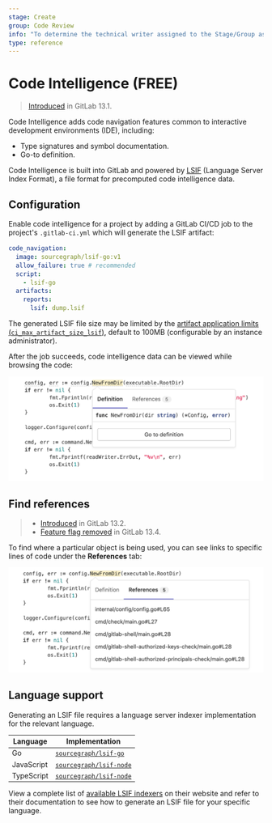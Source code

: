 ```yaml
---
stage: Create
group: Code Review
info: "To determine the technical writer assigned to the Stage/Group associated with this page, see https://about.gitlab.com/handbook/engineering/ux/technical-writing/#assignments"
type: reference
---
```


# Code Intelligence **(FREE)**

> [Introduced](https://gitlab.com/groups/gitlab-org/-/epics/1576) in GitLab 13.1.

Code Intelligence adds code navigation features common to interactive
development environments (IDE), including:

- Type signatures and symbol documentation.
- Go-to definition.

Code Intelligence is built into GitLab and powered by [LSIF](https://lsif.dev/)
(Language Server Index Format), a file format for precomputed code
intelligence data.

## Configuration

Enable code intelligence for a project by adding a GitLab CI/CD job to the project's
`.gitlab-ci.yml` which will generate the LSIF artifact:

```yaml
code_navigation:
  image: sourcegraph/lsif-go:v1
  allow_failure: true # recommended
  script:
    - lsif-go
  artifacts:
    reports:
      lsif: dump.lsif
```

The generated LSIF file size may be limited by
the [artifact application limits (`ci_max_artifact_size_lsif`)](../../administration/instance_limits.md#maximum-file-size-per-type-of-artifact),
default to 100MB (configurable by an instance administrator).

After the job succeeds, code intelligence data can be viewed while browsing the code:

![Code intelligence](img/code_intelligence_v13_4.png)

## Find references

> - [Introduced](https://gitlab.com/gitlab-org/gitlab/-/issues/217392) in GitLab 13.2.
> - [Feature flag removed](https://gitlab.com/gitlab-org/gitlab/-/issues/235735) in GitLab 13.4.

To find where a particular object is being used, you can see links to specific lines of code
under the **References** tab:

![Find references](img/code_intelligence_find_references_v13_3.png)

## Language support

Generating an LSIF file requires a language server indexer implementation for the
relevant language.

| Language | Implementation |
|---|---|
| Go | [`sourcegraph/lsif-go`](https://github.com/sourcegraph/lsif-go) |
| JavaScript | [`sourcegraph/lsif-node`](https://github.com/sourcegraph/lsif-node) |
| TypeScript | [`sourcegraph/lsif-node`](https://github.com/sourcegraph/lsif-node) |

View a complete list of [available LSIF indexers](https://lsif.dev/#implementations-server) on their website and
refer to their documentation to see how to generate an LSIF file for your specific language.
